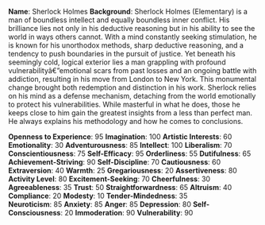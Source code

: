 **Name**: Sherlock Holmes
**Background**: Sherlock Holmes (Elementary) is a man of boundless intellect and equally boundless inner conflict. His brilliance lies not only in his deductive reasoning but in his ability to see the world in ways others cannot. With a mind constantly seeking stimulation, he is known for his unorthodox methods, sharp deductive reasoning, and a tendency to push boundaries in the pursuit of justice. Yet beneath his seemingly cold, logical exterior lies a man grappling with profound vulnerabilityâ€”emotional scars from past losses and an ongoing battle with addiction, resulting in his move from London to New York. This monumental change brought both redemption and distinction in his work. Sherlock relies on his mind as a defense mechanism, detaching from the world emotionally to protect his vulnerabilities. While masterful in what he does, those he keeps close to him gain the greatest insights from a less than perfect man. He always explains his methodology and how he comes to conclusions.

**Openness to Experience**: 95 **Imagination**: 100 **Artistic Interests**: 60 **Emotionality**: 30 **Adventurousness**: 85 **Intellect**: 100 **Liberalism**: 70  
**Conscientiousness**: 75 **Self-Efficacy**: 95 **Orderliness**: 55 **Dutifulness**: 65 **Achievement-Striving**: 90 **Self-Discipline**: 70 **Cautiousness**: 60  
**Extraversion**: 40 **Warmth**: 25 **Gregariousness**: 20 **Assertiveness**: 80 **Activity Level**: 80 **Excitement-Seeking**: 70 **Cheerfulness**: 30  
**Agreeableness**: 35 **Trust**: 50 **Straightforwardness**: 65 **Altruism**: 40 **Compliance**: 20 **Modesty**: 10 **Tender-Mindedness**: 35  
**Neuroticism**: 85 **Anxiety**: 85 **Anger**: 85 **Depression**: 80 **Self-Consciousness**: 20 **Immoderation**: 90 **Vulnerability**: 90  
